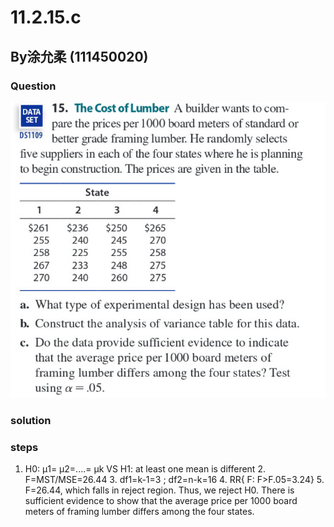 # 11.2.15.c

## By涂允柔 (111450020)

### Question

![image](https://github.com/HWTeng-Course/202402-Statistics/blob/main/ECE52030-3666-4B14-BF18-7C5F08E41914.jpg)

### solution

### steps  
1. H0:	μ1=	μ2=....=	μk VS H1: at least one mean is different
   2. F=MST/MSE=26.44
   3. df1=k-1=3 ; df2=n-k=16
   4. RR{ F: F>F.05=3.24}
   5. F=26.44, which falls in reject region. Thus, we reject H0. There is sufficient evidence to show that the average price per 1000 board meters of framing lumber differs among the four states.

